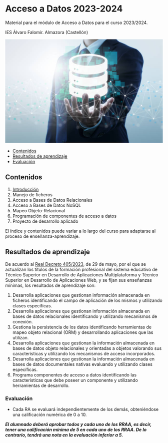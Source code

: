 # Acceso a Datos 2023-2024

Material para el módulo de Acceso a Datos para el curso 2023/2024. 

IES Álvaro Falomir. Almazora (Castellón)

![imagen](imagen.png)

- [Contenidos](#contenidos)
- [Resultados de aprendizaje](#resultados-de-aprendizaje)
- [Evaluación](#evaluación)

## Contenidos
1. [Introducción](https://github.com/alejandroroig/AccesoDatos-2023-2024/tree/main/UD01-Introduccion)
2. Manejo de ficheros
3. Acceso a Bases de Datos Relacionales
4. Acceso a Bases de Datos NoSQL
5. Mapeo Objeto-Relacional
5. Programación de componentes de acceso a datos
6. Proyecto de desarrollo aplicado

El índice y contenidos puede variar a lo largo del curso para adaptarse al proceso de enseñanza-aprendizaje.

## Resultados de aprendizaje
De acuerdo al [Real Decreto 405/2023](https://www.boe.es/diario_boe/txt.php?id=BOE-A-2023-13221), de 29 de mayo, por el que se actualizan los títulos de la formación profesional del sistema educativo de Técnico Superior en Desarrollo de Aplicaciones Multiplataforma y Técnico Superior en Desarrollo de Aplicaciones Web, y se fijan sus enseñanzas mínimas, los resultados de aprendizaje son:
1. Desarrolla aplicaciones que gestionan información almacenada en ficheros identificando el campo de aplicación de los mismos y utilizando clases específicas.
2. Desarrolla aplicaciones que gestionan información almacenada en bases de datos relacionales identificando y utilizando mecanismos de conexión.
3. Gestiona la persistencia de los datos identificando herramientas de mapeo objeto relacional (ORM) y desarrollando aplicaciones que las utilizan.
4. Desarrolla aplicaciones que gestionan la información almacenada en bases de datos objeto relacionales y orientadas a objetos valorando sus características y utilizando los mecanismos de acceso incorporados.
5. Desarrolla aplicaciones que gestionan la información almacenada en bases de datos documentales nativas evaluando y utilizando clases específicas.
6. Programa componentes de acceso a datos identificando las características que debe poseer un componente y utilizando herramientas de desarrollo.

### Evaluación
- Cada RA se evaluará independientemente de los demás, obteniéndose una calificación numérica de 0 a 10.

***El alumnado deberá aprobar todos y cada uno de los RRAA, es decir, tener una calificación mínima de 5 en cada uno de los RRAA. De lo contrario, tendrá una nota en la evaluación inferior a 5.***

